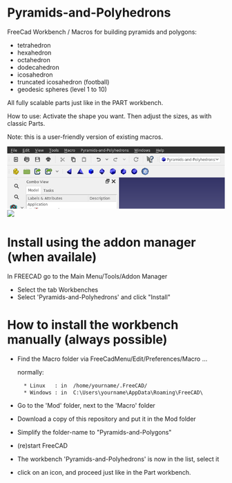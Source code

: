 # Pyramids-and-Polyhedrons
FreeCad Workbench / Macros for building pyramids 
and polygons:
- tetrahedron
- hexahedron
- octahedron
- dodecahedron
- icosahedron
- truncated icosahedron (football)
- geodesic spheres (level 1 to 10)

All fully scalable parts just like in the PART workbench.

How to use:
Activate the shape you want. Then adjust the sizes, as with classic Parts.

Note: this is a user-friendly version of existing macros.
  

<img src="workbench.png">

<img src="polyhedrons.png">


# Install using the addon manager (when availale)
In FREECAD go to the Main Menu/Tools/Addon Manager
- Select the tab Workbenches 
- Select 'Pyramids-and-Polyhedrons' and click "Install"


# How to install the workbench manually  (always possible)
- Find the Macro folder via FreeCadMenu/Edit/Preferences/Macro ...

    normally:
    
        * Linux   : in  /home/yourname/.FreeCAD/
        * Windows : in  C:\Users\yourname\AppData\Roaming\FreeCAD\
- Go to the 'Mod' folder, next to the 'Macro' folder
- Download a copy of this repository and put it in the Mod folder
- Simplify the folder-name to "Pyramids-and-Polygons" 
- (re)start FreeCAD
- The workbench 'Pyramids-and-Polyhedrons' is now in the list, select it
- click on an icon, and proceed just like in the Part workbench.

